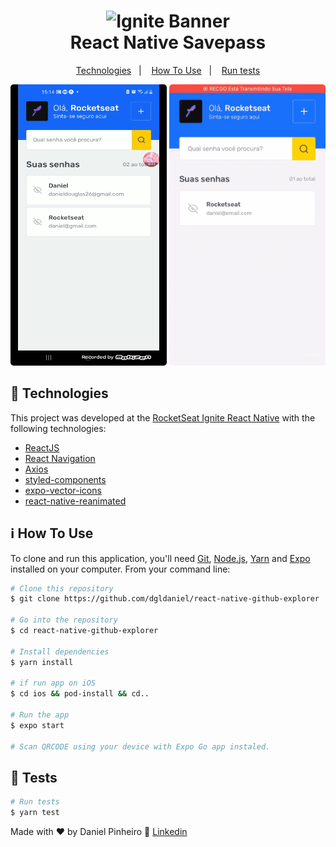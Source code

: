 <h1 align="center">
    <img alt="Ignite Banner" src="https://camo.githubusercontent.com/a0ffddf5b6c5b717e86ac3e6da671feb333654e6d2b57ed9ac183579774af4aa/68747470733a2f2f692e696d6775722e636f6d2f654356797878792e706e67" />
    <br>
    React Native Savepass
</h1>

<p align="center">
  <a href="#rocket-technologies">Technologies</a>&nbsp;&nbsp;&nbsp;|&nbsp;&nbsp;&nbsp;
  <a href="#information_source-how-to-use">How To Use</a>&nbsp;&nbsp;&nbsp;|&nbsp;&nbsp;&nbsp;
  <a href="#memo-tests">Run tests</a>
</p>

<p align="center">
  <img alt="App demo on Android" src="./assets/savepass-android.gif" width="250" style="border-radius: 5px" height="450">
  <img alt="App demo on iOS" src="./assets/savepass-ios.gif" width="250" style="border-radius: 5px" height="450">
</p>

## :rocket: Technologies

This project was developed at the [RocketSeat Ignite React Native](https://rocketseat.com.br) with the following technologies:

-  [ReactJS](https://reactjs.org/)
-  [React Navigation](https://reactnavigation.org/)
-  [Axios](https://github.com/axios/axios)
-  [styled-components](https://www.styled-components.com/)
-  [expo-vector-icons](https://github.com/expo/vector-icons)
-  [react-native-reanimated](https://github.com/software-mansion/react-native-reanimated)

## :information_source: How To Use

To clone and run this application, you'll need [Git](https://git-scm.com), [Node.js](https://nodejs.org/en/), [Yarn](https://yarnpkg.com/) and [Expo](https://docs.expo.dev/get-started/installation/) installed on your computer. From your command line:

```bash
# Clone this repository
$ git clone https://github.com/dgldaniel/react-native-github-explorer

# Go into the repository
$ cd react-native-github-explorer

# Install dependencies
$ yarn install

# if run app on iOS
$ cd ios && pod-install && cd..

# Run the app
$ expo start

# Scan QRCODE using your device with Expo Go app instaled.
```

## :memo: Tests

```bash
# Run tests
$ yarn test

```

Made with ♥ by Daniel Pinheiro :wave: [Linkedin](https://www.linkedin.com/in/daniel-pinheiro-25b875129/)

[nodejs]: https://nodejs.org/
[yarn]: https://yarnpkg.com/
[react native]: https://reactnative.dev/
[expo]: https://expo.dev/
